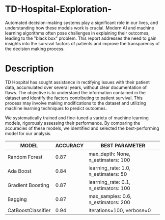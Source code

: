 # TD-Hospital-Exploration-

Automated decision-making systems play a significant role in our lives, and understanding how these models work is crucial. Modern AI and machine learning algorithms often pose challenges in explaining their outcomes, leading to the "black box" problem. This report addresses the need to gain insights into the survival factors of patients and improve the transparency of the decision making process.


# Description
TD Hospital has sought assistance in rectifying issues with their patient data, accumulated over several years, without clear documentation of flaws. The objective is to understand the information contained in the dataset and identify the factors contributing to patient survival. This process may involve making modifications to the dataset and utilizing machine learning techniques to predict outcomes.

We systematically trained and fine-tuned a variety of machine learning models, rigorously assessing their performance. By comparing the accuracies of these models, we identified and
selected the best-performing model for our analysis.

| MODEL | ACCURACY | BEST PARAMETER |
|----------|----------|----------|
| Random Forest | 0.87 | max_depth: None, n_estimaters: 100 |
| Ada Boost | 0.84 | learning_rate: 1.0, n_estimaters: 50 |
| Gradient Boosting | 0.87 | learning_rate: 0.1, n_estimators: 100 |
| Bagging | 0.87 | max_samples: 0.6, n_estimators: 200 |
| CatBoostClassifier | 0.94 | Iterations=100, verbose=0 |
